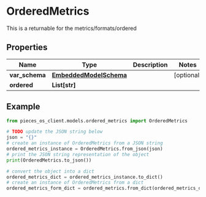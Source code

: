 # OrderedMetrics

This is a returnable for the metrics/formats/ordered

## Properties

Name | Type | Description | Notes
------------ | ------------- | ------------- | -------------
**var_schema** | [**EmbeddedModelSchema**](EmbeddedModelSchema) |  | [optional] 
**ordered** | **List[str]** |  | 

## Example

```python
from pieces_os_client.models.ordered_metrics import OrderedMetrics

# TODO update the JSON string below
json = "{}"
# create an instance of OrderedMetrics from a JSON string
ordered_metrics_instance = OrderedMetrics.from_json(json)
# print the JSON string representation of the object
print(OrderedMetrics.to_json())

# convert the object into a dict
ordered_metrics_dict = ordered_metrics_instance.to_dict()
# create an instance of OrderedMetrics from a dict
ordered_metrics_form_dict = ordered_metrics.from_dict(ordered_metrics_dict)
```



